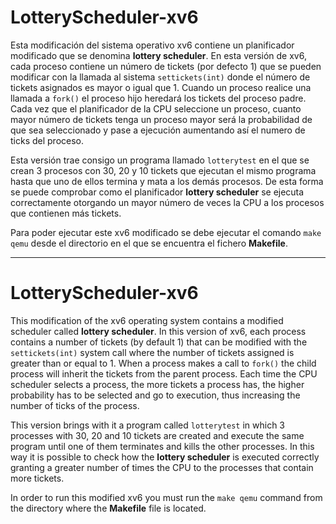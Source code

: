# LotteryScheduler-xv6

Esta modificación del sistema operativo xv6 contiene un planificador modificado que se denomina **lottery scheduler**. En esta versión de xv6, cada proceso contiene un número de tickets (por defecto 1) que se pueden modificar con la llamada al sistema `settickets(int)` donde el número de tickets asignados es mayor o igual que 1. Cuando un proceso realice una llamada a `fork()` el proceso hijo heredará los tickets del proceso padre. Cada vez que el planificador de la CPU seleccione un proceso, cuanto mayor número de tickets tenga un proceso mayor será la probabilidad de que sea seleccionado y pase a ejecución aumentando así el numero de ticks del proceso.

Esta versión trae consigo un programa llamado `lotterytest` en el que se crean 3 procesos con 30, 20 y 10 tickets que ejecutan el mismo programa hasta que uno de ellos termina y mata a los demás procesos. De esta forma se puede comprobar como el planificador **lottery scheduler** se ejecuta correctamente otorgando un mayor número de veces la CPU a los procesos que contienen más tickets.

Para poder ejecutar este xv6 modificado se debe ejecutar el comando `make qemu` desde el directorio en el que se encuentra el fichero **Makefile**.

-------------------------------------------------

# LotteryScheduler-xv6

This modification of the xv6 operating system contains a modified scheduler called **lottery scheduler**. In this version of xv6, each process contains a number of tickets (by default 1) that can be modified with the `settickets(int)` system call where the number of tickets assigned is greater than or equal to 1. When a process makes a call to `fork()` the child process will inherit the tickets from the parent process. Each time the CPU scheduler selects a process, the more tickets a process has, the higher probability has to be selected and go to execution, thus increasing the number of ticks of the process.

This version brings with it a program called `lotterytest` in which 3 processes with 30, 20 and 10 tickets are created and execute the same program until one of them terminates and kills the other processes. In this way it is possible to check how the **lottery scheduler** is executed correctly granting a greater number of times the CPU to the processes that contain more tickets.

In order to run this modified xv6 you must run the `make qemu` command from the directory where the **Makefile** file is located.
